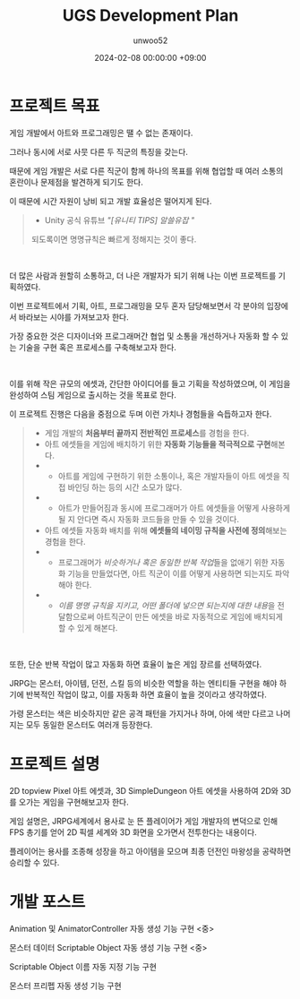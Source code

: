 ﻿---
title: UGS Development Plan
author: unwoo52
date: 2024-02-08 00:00:00 +09:00
categories: [Project, PrivateProject, Project2D3D]
tags: [Project, Project2D3D, 2D, 3D, Automatize]
---

# 프로젝트 목표

게임 개발에서 아트와 프로그래밍은 땔 수 없는 존재이다.

그러나 동시에 서로 사뭇 다른 두 직군의 특징을 갖는다.

때문에 게임 개발은 서로 다른 직군이 함께 하나의 목표를 위해 협업할 때 여러 소통의 혼란이나 문제점을 발견하게 되기도 한다.

이 때문에 시간 자원이 낭비 되고 개발 효율성은 떨어지게 된다.

> - Unity 공식 유튜브 _"[유니티 TIPS] 알쓸유잡 "_
>
> 되도록이면 명명규칙은 빠르게 정해지는 것이 좋다.

<br>

더 많은 사람과 원할히 소통하고, 더 나은 개발자가 되기 위해 나는 이번 프로젝트를 기획하였다.

이번 프로젝트에서 기획, 아트, 프로그래밍을 모두 혼자 담당해보면서 각 분야의 입장에서 바라보는 시야를 가져보고자 한다.

가장 중요한 것은 디자이너와 프로그래머간 협업 및 소통을 개선하거나 자동화 할 수 있는 기술을 구현 혹은 프로세스를 구축해보고자 한다.

<br>

이를 위해 작은 규모의 에셋과, 간단한 아이디어를 들고 기획을 작성하였으며, 이 게임을 완성하여 스팀 게임으로 출시하는 것을 목표로 한다.

이 프로젝트 진행은 다음을 중점으로 두며 이런 가치나 경험들을 슥듭하고자 한다.

> - 게임 개발의 **처음부터 끝까지 전반적인 프로세스**를 경험을 한다.
> - 아트 에셋들을 게임에 배치하기 위한 **자동화 기능들을 적극적으로 구현**해본다.
> - - 아트를 게임에 구현하기 위한 소통이나, 혹은 개발자들이 아트 에셋을 직접 바인딩 하는 등의 시간 소모가 많다.
> - - 아트가 만들어짐과 동시에 프로그래머가 아트 에셋들을 어떻게 사용하게 될 지 안다면 즉시 자동화 코드들을 만들 수 있을 것이다.
> - 아트 에셋들 자동화 배치를 위해 **에셋들의 네이밍 규칙을 사전에 정의**해보는 경험을 한다.
> - - 프로그래머가 *비슷하거나 혹은 동일한 반복 작업*들을 없애기 위한 자동화 기능을 만들었다면, 아트 직군이 이를 어떻게 사용하면 되는지도 파악해야 한다.
> - - *이름 명명 규칙을 지키고, 어떤 폴더에 넣으면 되는지에 대한 내용*을 전달함으로써 아트직군이 만든 에셋을 바로 자동적으로 게임에 배치되게 할 수 있게 해본다.

<br>

또한, 단순 반복 작업이 많고 자동화 하면 효율이 높은 게임 장르를 선택하였다.

JRPG는 몬스터, 아이템, 던전, 스킬 등의 비슷한 역할을 하는 엔티티들 구현을 해야 하기에 반복적인 작업이 많고, 이를 자동화 하면 효율이 높을 것이라고 생각하였다.

가령 몬스터는 색은 비슷하지만 같은 공격 패턴을 가지거나 하며, 아에 색만 다르고 나머지는 모두 동일한 몬스터도 여러개 등장한다.

# 프로젝트 설명

2D topview Pixel 아트 에셋과, 3D SimpleDungeon 아트 에셋을 사용하여 2D와 3D를 오가는 게임을 구현해보고자 한다.

게임 설명은, JRPG세계에서 용사로 눈 뜬 플레이어가 게임 개발자의 변덕으로 인해 FPS 총기를 얻어 2D 픽셀 세계와 3D 화면을 오가면서 전투한다는 내용이다.

플레이어는 용사를 조종해 성장을 하고 아이템을 모으며 최종 던전인 마왕성을 공략하면 승리할 수 있다.

# 개발 포스트

Animation 및 AnimatorController 자동 생성 기능 구현      <중>

몬스터 데이터 Scriptable Object 자동 생성 기능 구현       <중>

Scriptable Object 이름 자동 지정 기능 구현

몬스터 프리펩 자동 생성 기능 구현

